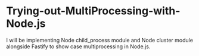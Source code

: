 # Trying-out-MultiProcessing-with-Node.js

I will be implementing Node child_process module and Node cluster module alongside Fastify to show case multiprocessing in Node.js.
